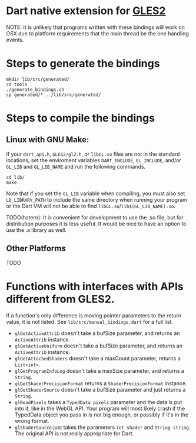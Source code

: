 # Dart native extension for [GLES2](https://www.khronos.org/opengles/2_X/)

NOTE: It is unlikely that programs written with these bindings will work on OSX
due to platform requirements that the main thread be the one handling events.

# Steps to generate the bindings
```shell
mkdir lib/src/generated/
cd tools
./generate_bindings.sh
cp generated/* ../lib/src/generated/
```
# Steps to compile the bindings

## Linux with GNU Make:
If your `dart_api.h`, `GLES2/gl2.h`, or `libGL.so` files are not in the
standard locations, set the enviroment variables `DART_INCLUDE`, `GL_INCLUDE`,
and/or `GL_LIB` and `GL_LIB_NAME` and run the following commands.

```shell
cd lib/
make
```
Note that if you set the `GL_LIB` variable when compiling, you must also set
`LD_LIBRARY_PATH` to include the same directory when running your program or
the Dart VM will not be able to find `libGL.so`/`lib$(GL_LIB_NAME).so`.

TODO(hstern): It is convenient for development to use the .so file,
but for distribution purposes it is less useful. It would be nice to have an
option to use the .a library as well.

## Other Platforms
TODO

# Functions with interfaces with APIs different from GLES2.
If a function's only difference is moving pointer parameters to the return
value, it is not listed. See `lib/src/manual_bindings.dart` for a full list.

- `glGetActiveAttrib` doesn't take a bufSize parameter, and returns an
  `ActiveAttrib` instance.
- `glGetActiveUniform` doesn't take a bufSize parameter, and returns an
  `ActiveAttrib` instance.
- `glGetAttachedShaders` doesn't take a maxCount parameter, returns a
  `List<int>`.
- `glGetProgramInfoLog` doesn't take a maxSize parameter, and returns a
  `String`.
- `glGetShaderPrecisionFormat` returns a `ShaderPrecisionFormat` instance.
- `glGetShaderSource` doesn't take a bufSize parameter and just returns a
  `String`.
- `glReadPixels` takes a `TypedData pixels` parameter and the data is put into
  it, like in the WebGL API. Your program will most likely crash if the
  TypedData object you pass in is not big enough, or possibly if it's in the wrong
  format.
- `glShaderSource` just takes the parameters `int shader` and `String string`.
  The original API is not really appropriate for Dart.
